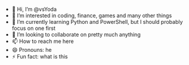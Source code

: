 - 👋 Hi, I’m @vsYoda
- 👀 I’m interested in coding, finance, games and many other things
- 🌱 I’m currently learning Python and PowerShell, but I should probably focus on one first
- 💞️ I’m looking to collaborate on pretty much anything
- 📫 How to reach me here
- 😄 Pronouns: he
- ⚡ Fun fact: what is this

<!---
vsYoda/vsYoda is a ✨ special ✨ repository because its `README.md` (this file) appears on your GitHub profile.
You can click the Preview link to take a look at your changes.
--->
